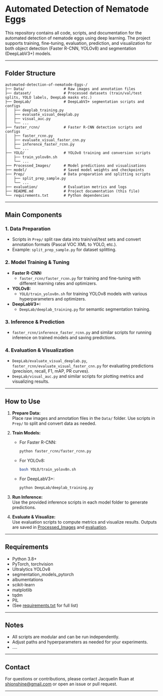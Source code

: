 # Automated Detection of Nematode Eggs

This repository contains all code, scripts, and documentation for the automated detection of nematode eggs using deep learning. The project supports training, fine-tuning, evaluation, prediction, and visualization for both object detection (Faster R-CNN, YOLOv8) and segmentation (DeepLabV3+) models.

---

## Folder Structure

```
automated-detection-of-nematode-Eggs-/
├── Data/                  # Raw images and annotation files
├── dataset/               # Processed datasets (train/val/test splits, YOLO labels, DeepLab masks etc.)
├── DeepLab/               # DeepLabV3+ segmentation scripts and configs
│   ├── deeplab_training.py
│   ├── evaluate_visual_deeplab.py
│   ├── visual_auc.py
│   └── ...
├── faster_rcnn/           # Faster R-CNN detection scripts and configs
│   ├── faster_rcnn.py
│   ├── evaluate_visual_faster_cnn.py
│   ├── inference_faster_rcnn.py
│   └── ...
├── YOLO/                  # YOLOv8 training and conversion scripts
│   ├── train_yolov8n.sh
│   └── ...
├── Processed_Images/      # Model predictions and visualisations
├── model/                 # Saved model weights and checkpoints
├── Prep/                  # Data preparation and splitting scripts
│   ├── split_prep_sample.py
│   └── ...
├── evaluation/            # Evaluation metrics and logs
├── README.md              # Project documentation (this file)
└── requirements.txt       # Python dependencies
```


---

## Main Components

### 1. **Data Preparation**
- Scripts in `Prep/` split raw data into train/val/test sets and convert annotation formats (Pascal VOC XML to YOLO, etc.).
- Example: `split_prep_sample.py` for dataset splitting.

### 2. **Model Training & Tuning**
- **Faster R-CNN:**  
  - `faster_rcnn/faster_rcnn.py` for training and fine-tuning with different learning rates and optimizers.
- **YOLOv8:**  
  - `YOLO/train_yolov8n.sh` for training YOLOv8 models with various hyperparameters and optimizers.
- **DeepLabV3+:**  
  - `DeepLab/deeplab_training.py` for semantic segmentation training.

### 3. **Inference & Prediction**
- `faster_rcnn/inference_faster_rcnn.py` and similar scripts for running inference on trained models and saving predictions.

### 4. **Evaluation & Visualization**
- `DeepLab/evaluate_visual_deeplab.py`, `faster_rcnn/evaluate_visual_faster_cnn.py` for evaluating predictions (precision, recall, F1, mAP, PR curves).
- `DeepLab/visual_auc.py` and similar scripts for plotting metrics and visualizing results.

---

## How to Use

1. **Prepare Data:**  
   Place raw images and annotation files in the `Data/` folder. Use scripts in `Prep/` to split and convert data as needed.

2. **Train Models:**  
   - For Faster R-CNN:  
     ```bash
     python faster_rcnn/faster_rcnn.py
     ```
   - For YOLOv8:  
     ```bash
     bash YOLO/train_yolov8n.sh
     ```
   - For DeepLabV3+:  
     ```bash
     python DeepLab/deeplab_training.py
     ```

3. **Run Inference:**  
   Use the provided inference scripts in each model folder to generate predictions.

4. **Evaluate & Visualize:**  
   Use evaluation scripts to compute metrics and visualize results. Outputs are saved in [Processed_Images](http://_vscodecontentref_/2) and [evaluation](http://_vscodecontentref_/3).

---

## Requirements

- Python 3.8+
- PyTorch, torchvision
- Ultralytics YOLOv8
- segmentation_models_pytorch
- albumentations
- scikit-learn
- matplotlib
- tqdm
- PIL
- (See [requirements.txt](http://_vscodecontentref_/4) for full list)

---

## Notes

- All scripts are modular and can be run independently.
- Adjust paths and hyperparameters as needed for your experiments.
- ....

---

## Contact
For questions or contributions, please contact Jacquelin Ruan at shionshine@gmail.com or open an issue or pull request.

---
